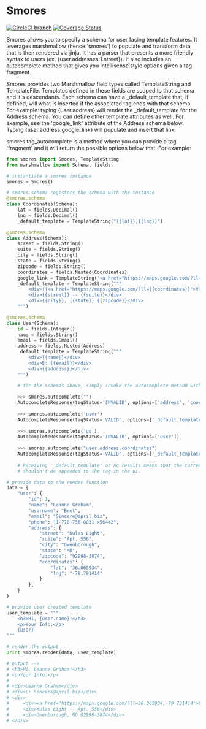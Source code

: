 # Smores

[![CircleCI branch](https://img.shields.io/circleci/project/github/codylandry/Smores/master.svg)]()
[![Coverage Status](https://coveralls.io/repos/github/codylandry/Smores/badge.svg?branch=master)](https://coveralls.io/github/codylandry/Smores?branch=master)

Smores allows you to specify a schema for user facing template features.  It leverages marshmallow (hence 'smores') to
populate and transform data that is then rendered via jinja.  It has a parser that presents a more friendly syntax to 
users (ex. {user.addresses:1.street}).  It also includes an autocomplete method that gives you intellisense style 
options given a tag fragment.  

Smores provides two Marshmallow field types called TemplateString and TemplateFile.  Templates defined in these fields
are scoped to that schema and it's descendants.  Each schema can have a _default_template that, if defined, will what
is inserted if the associated tag ends with that schema.  For example: typing {user.address} will render the _default_template
for the Address schema.  You can define other template attributes as well.  For example, see the 'google_link' attribute
of the Address schema below.  Typing {user.address.google_link} will populate and insert that link.  

smores.tag_autocomplete is a method where you can provide a tag 'fragment' and it will return the possible options below that.
For example:
   
```python
from smores import Smores, TemplateString
from marshmallow import Schema, fields

# instantiate a smores instance
smores = Smores()

# smores.schema registers the schema with the instance
@smores.schema
class Coordinates(Schema):
    lat = fields.Decimal()
    lng = fields.Decimal()
    _default_template = TemplateString("{{lat}},{{lng}}")

@smores.schema
class Address(Schema):
    street = fields.String()
    suite = fields.String()
    city = fields.String()
    state = fields.String()
    zipcode = fields.String()
    coordinates = fields.Nested(Coordinates)
    google_link = TemplateString('<a href="https://maps.google.com/?ll={{coordinates}}">View Map</a>')
    _default_template = TemplateString("""
        <div>{{<a href="https://maps.google.com/?ll={{coordinates}}">View Map</a>}}</div>
        <div>{{street}} -- {{suite}}</div>
        <div>{{city}}, {{state}} {{zipcode}}</div>
    """)

@smores.schema
class User(Schema):
    id = fields.Integer()
    name = fields.String()
    email = fields.Email()
    address = fields.Nested(Address)
    _default_template = TemplateString("""
        <div>{{name}}</div>
        <div>E: {{email}}</div>
        <div>{{address}}</div>
    """)
``` 
   
   
```python
    # for the schemas above, simply invoke the autocomplete method with a tag fragment
    
    >>> smores.autocomplete("")
    AutocompleteResponse(tagStatus='INVALID', options=['address', 'coordinates', 'user'])
    
    >>> smores.autocomplete('user')
    AutocompleteResponse(tagStatus='VALID', options=['_default_template', 'address', 'email', 'id', 'name'])
    
    >>> smores.autocomplete('us')
    AutocompleteResponse(tagStatus='INVALID', options=['user'])
    
    >>> smores.autocomplete("user.address.coordinates")
    AutocompleteResponse(tagStatus='VALID', options=['_default_template', 'lat', 'lng'])
    
    # Receiving '_default_template' or no results means that the current tag fragment is valid but _default_template
    # shouldn't be appended to the tag in the ui.
``` 


```python
# provide data to the render function
data = {
    "user": {
        "id": 1,
        "name": "Leanne Graham",
        "username": "Bret",
        "email": "Sincere@april.biz",
        "phone": "1-770-736-8031 x56442",
        "address": {
            "street": "Kulas Light",
            "suite": "Apt. 556",
            "city": "Gwenborough",
            "state": "MD",
            "zipcode": "92998-3874",
            "coordinates": {
                "lat": "36.065934",
				"lng": "-79.791414"
            }
        },
    }
}

# provide user created template
user_template = """
    <h3>Hi, {user.name}!</h3>
    <p>Your Info:</p>
    {user}
"""

# render the output
print smores.render(data, user_template)

# output -->
# <h3>Hi, Leanne Graham!</h3>
# <p>Your Info:</p>
# 
# <div>Leanne Graham</div>
# <div>E: Sincere@april.biz</div>
# <div>
#     <div><a href="https://maps.google.com/?ll=36.065934,-79.791414">View Map</a></div>
#     <div>Kulas Light -- Apt. 556</div>
#     <div>Gwenborough, MD 92998-3874</div>
# </div>
```
